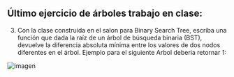 ## Último ejercicio de árboles trabajo en clase:



3. Con la clase construida en el salon para Binary Search Tree, escriba una función que dada la raíz de un árbol de búsqueda binaria (BST),
  devuelve la diferencia absoluta mínima entre los valores de dos nodos diferentes en el árbol.
Ejemplo para el siguiente Arbol deberia retornar 1:

![imagen](https://github.com/DELasso/TreeExercise/assets/124312236/061ae234-b59c-4bf1-ac1a-4cc452a92d7b)

